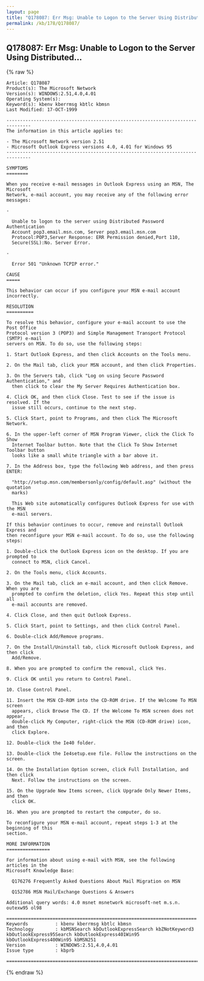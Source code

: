 ```yaml
---
layout: page
title: "Q178087: Err Msg: Unable to Logon to the Server Using Distributed..."
permalink: /kb/178/Q178087/
---
```


## Q178087: Err Msg: Unable to Logon to the Server Using Distributed...

{% raw %}

	Article: Q178087
	Product(s): The Microsoft Network
	Version(s): WINDOWS:2.51,4.0,4.01
	Operating System(s): 
	Keyword(s): kbenv kberrmsg kbtlc kbmsn
	Last Modified: 17-OCT-1999
	
	-------------------------------------------------------------------------------
	The information in this article applies to:
	
	- The Microsoft Network version 2.51 
	- Microsoft Outlook Express versions 4.0, 4.01 for Windows 95 
	-------------------------------------------------------------------------------
	
	SYMPTOMS
	========
	
	When you receive e-mail messages in Outlook Express using an MSN, The Microsoft
	Network, e-mail account, you may receive any of the following error messages:
	
	- 
	
	  Unable to logon to the server using Distributed Password Authentication
	  Account pop3.email.msn.com, Server pop3.email.msn.com
	  Protocol:POP3,Server Response: ERR Permission denied,Port 110,
	  Secure(SSL):No. Server Error.
	
	- 
	
	  Error 501 "Unknown TCPIP error."
	
	CAUSE
	=====
	
	This behavior can occur if you configure your MSN e-mail account incorrectly.
	
	RESOLUTION
	==========
	
	To resolve this behavior, configure your e-mail account to use the Post Office
	Protocol version 3 (POP3) and Simple Management Transport Protocol (SMTP) e-mail
	servers on MSN. To do so, use the following steps:
	
	1. Start Outlook Express, and then click Accounts on the Tools menu.
	
	2. On the Mail tab, click your MSN account, and then click Properties.
	
	3. On the Servers tab, click "Log on using Secure Password Authentication," and
	  then click to clear the My Server Requires Authentication box.
	
	4. Click OK, and then click Close. Test to see if the issue is resolved. If the
	  issue still occurs, continue to the next step.
	
	5. Click Start, point to Programs, and then click The Microsoft Network.
	
	6. In the upper-left corner of MSN Program Viewer, click the Click To Show
	  Internet Toolbar button. Note that the Click To Show Internet Toolbar button
	  looks like a small white triangle with a bar above it.
	
	7. In the Address box, type the following Web address, and then press ENTER:
	
	  "http://setup.msn.com/membersonly/config/default.asp" (without the quotation
	  marks)
	
	  This Web site automatically configures Outlook Express for use with the MSN
	  e-mail servers.
	
	If this behavior continues to occur, remove and reinstall Outlook Express and
	then reconfigure your MSN e-mail account. To do so, use the following steps:
	
	1. Double-click the Outlook Express icon on the desktop. If you are prompted to
	  connect to MSN, click Cancel.
	
	2. On the Tools menu, click Accounts.
	
	3. On the Mail tab, click an e-mail account, and then click Remove. When you are
	  prompted to confirm the deletion, click Yes. Repeat this step until all
	  e-mail accounts are removed.
	
	4. Click Close, and then quit Outlook Express.
	
	5. Click Start, point to Settings, and then click Control Panel.
	
	6. Double-click Add/Remove programs.
	
	7. On the Install/Uninstall tab, click Microsoft Outlook Express, and then click
	  Add/Remove.
	
	8. When you are prompted to confirm the removal, click Yes.
	
	9. Click OK until you return to Control Panel.
	
	10. Close Control Panel.
	
	11. Insert the MSN CD-ROM into the CD-ROM drive. If the Welcome To MSN screen
	  appears, click Browse The CD. If the Welcome To MSN screen does not appear,
	  double-click My Computer, right-click the MSN (CD-ROM drive) icon, and then
	  click Explore.
	
	12. Double-click the Ie40 folder.
	
	13. Double-click the Ie4setup.exe file. Follow the instructions on the screen.
	
	14. On the Installation Option screen, click Full Installation, and then click
	  Next. Follow the instructions on the screen.
	
	15. On the Upgrade New Items screen, click Upgrade Only Newer Items, and then
	  click OK.
	
	16. When you are prompted to restart the computer, do so.
	
	To reconfigure your MSN e-mail account, repeat steps 1-3 at the beginning of this
	section.
	
	MORE INFORMATION
	================
	
	For information about using e-mail with MSN, see the following articles in the
	Microsoft Knowledge Base:
	
	  Q176276 Frequently Asked Questions About Mail Migration on MSN
	
	  Q152786 MSN Mail/Exchange Questions & Answers
	
	Additional query words: 4.0 msnet msnetwork microsoft-net m.s.n. outexw95 ol98
	
	======================================================================
	Keywords          : kbenv kberrmsg kbtlc kbmsn 
	Technology        : kbMSNSearch kbOutlookExpressSearch kbZNotKeyword3 kbOutlookExpress95Search kbOutlookExpress401Win95 kbOutlookExpress400Win95 kbMSN251
	Version           : WINDOWS:2.51,4.0,4.01
	Issue type        : kbprb
	
	=============================================================================
	

{% endraw %}

